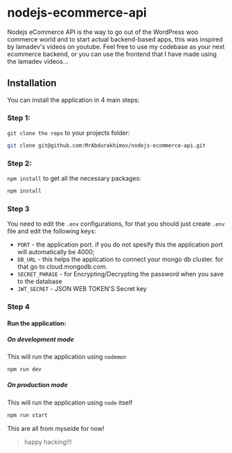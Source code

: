 # nodejs-ecommerce-api
Nodejs eCommerce API is the way to go out of the WordPress woo commerce world and to start actual backend-based apps, this was inspired by lamadev's videos on youtube. Feel free to use my codebase as your next ecommerce backend, or you can use the frontend that I have made using the lamadev videos...

## Installation

You can install the application in 4 main steps:

### Step 1: 

`git clone the repo` to your projects folder:

```bash
git clone git@github.com:MrAbdurakhimov/nodejs-ecommerce-api.git
```

### Step 2:

`npm install` to get all the necessary packages:

```bash
npm install
```

### Step 3

You need to edit the `.env` configurations, for that you should just create `.env` file and edit the following keys: 
- `PORT` - the application port. if you do not spesify this the application port will automatically be 4000;
- `DB_URL` - this helps the application to connect your mongo db cluster. for that go to cloud.mongodb.com.
- `SECRET_PHRASE` - for Encrypting/Decrypting the password when you save to the database
- `JWT_SECRET` - JSON WEB TOKEN'S Secret key

### Step 4

#### Run the application: 

##### On development mode

This will run the application using `nodemon`

```bash
npm run dev
```

##### On production mode

This will run the application using `node` itself

```bash
npm run start
```

This are all from myseide for now!

> happy hacking!!!
